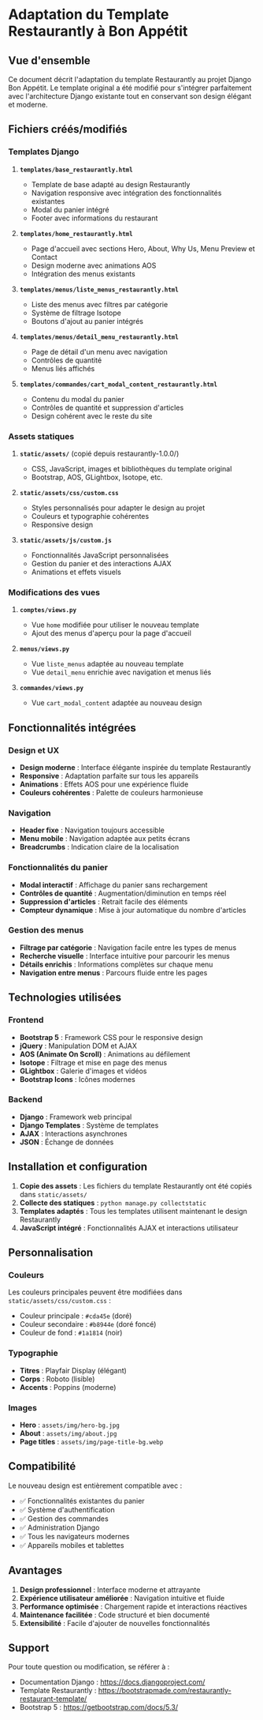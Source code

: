# Adaptation du Template Restaurantly à Bon Appétit

## Vue d'ensemble

Ce document décrit l'adaptation du template Restaurantly au projet Django Bon Appétit. Le template original a été modifié pour s'intégrer parfaitement avec l'architecture Django existante tout en conservant son design élégant et moderne.

## Fichiers créés/modifiés

### Templates Django

1. **`templates/base_restaurantly.html`**
   - Template de base adapté au design Restaurantly
   - Navigation responsive avec intégration des fonctionnalités existantes
   - Modal du panier intégré
   - Footer avec informations du restaurant

2. **`templates/home_restaurantly.html`**
   - Page d'accueil avec sections Hero, About, Why Us, Menu Preview et Contact
   - Design moderne avec animations AOS
   - Intégration des menus existants

3. **`templates/menus/liste_menus_restaurantly.html`**
   - Liste des menus avec filtres par catégorie
   - Système de filtrage Isotope
   - Boutons d'ajout au panier intégrés

4. **`templates/menus/detail_menu_restaurantly.html`**
   - Page de détail d'un menu avec navigation
   - Contrôles de quantité
   - Menus liés affichés

5. **`templates/commandes/cart_modal_content_restaurantly.html`**
   - Contenu du modal du panier
   - Contrôles de quantité et suppression d'articles
   - Design cohérent avec le reste du site

### Assets statiques

1. **`static/assets/`** (copié depuis restaurantly-1.0.0/)
   - CSS, JavaScript, images et bibliothèques du template original
   - Bootstrap, AOS, GLightbox, Isotope, etc.

2. **`static/assets/css/custom.css`**
   - Styles personnalisés pour adapter le design au projet
   - Couleurs et typographie cohérentes
   - Responsive design

3. **`static/assets/js/custom.js`**
   - Fonctionnalités JavaScript personnalisées
   - Gestion du panier et des interactions AJAX
   - Animations et effets visuels

### Modifications des vues

1. **`comptes/views.py`**
   - Vue `home` modifiée pour utiliser le nouveau template
   - Ajout des menus d'aperçu pour la page d'accueil

2. **`menus/views.py`**
   - Vue `liste_menus` adaptée au nouveau template
   - Vue `detail_menu` enrichie avec navigation et menus liés

3. **`commandes/views.py`**
   - Vue `cart_modal_content` adaptée au nouveau design

## Fonctionnalités intégrées

### Design et UX
- **Design moderne** : Interface élégante inspirée du template Restaurantly
- **Responsive** : Adaptation parfaite sur tous les appareils
- **Animations** : Effets AOS pour une expérience fluide
- **Couleurs cohérentes** : Palette de couleurs harmonieuse

### Navigation
- **Header fixe** : Navigation toujours accessible
- **Menu mobile** : Navigation adaptée aux petits écrans
- **Breadcrumbs** : Indication claire de la localisation

### Fonctionnalités du panier
- **Modal interactif** : Affichage du panier sans rechargement
- **Contrôles de quantité** : Augmentation/diminution en temps réel
- **Suppression d'articles** : Retrait facile des éléments
- **Compteur dynamique** : Mise à jour automatique du nombre d'articles

### Gestion des menus
- **Filtrage par catégorie** : Navigation facile entre les types de menus
- **Recherche visuelle** : Interface intuitive pour parcourir les menus
- **Détails enrichis** : Informations complètes sur chaque menu
- **Navigation entre menus** : Parcours fluide entre les pages

## Technologies utilisées

### Frontend
- **Bootstrap 5** : Framework CSS pour le responsive design
- **jQuery** : Manipulation DOM et AJAX
- **AOS (Animate On Scroll)** : Animations au défilement
- **Isotope** : Filtrage et mise en page des menus
- **GLightbox** : Galerie d'images et vidéos
- **Bootstrap Icons** : Icônes modernes

### Backend
- **Django** : Framework web principal
- **Django Templates** : Système de templates
- **AJAX** : Interactions asynchrones
- **JSON** : Échange de données

## Installation et configuration

1. **Copie des assets** : Les fichiers du template Restaurantly ont été copiés dans `static/assets/`
2. **Collecte des statiques** : `python manage.py collectstatic`
3. **Templates adaptés** : Tous les templates utilisent maintenant le design Restaurantly
4. **JavaScript intégré** : Fonctionnalités AJAX et interactions utilisateur

## Personnalisation

### Couleurs
Les couleurs principales peuvent être modifiées dans `static/assets/css/custom.css` :
- Couleur principale : `#cda45e` (doré)
- Couleur secondaire : `#b8944e` (doré foncé)
- Couleur de fond : `#1a1814` (noir)

### Typographie
- **Titres** : Playfair Display (élégant)
- **Corps** : Roboto (lisible)
- **Accents** : Poppins (moderne)

### Images
- **Hero** : `assets/img/hero-bg.jpg`
- **About** : `assets/img/about.jpg`
- **Page titles** : `assets/img/page-title-bg.webp`

## Compatibilité

Le nouveau design est entièrement compatible avec :
- ✅ Fonctionnalités existantes du panier
- ✅ Système d'authentification
- ✅ Gestion des commandes
- ✅ Administration Django
- ✅ Tous les navigateurs modernes
- ✅ Appareils mobiles et tablettes

## Avantages

1. **Design professionnel** : Interface moderne et attrayante
2. **Expérience utilisateur améliorée** : Navigation intuitive et fluide
3. **Performance optimisée** : Chargement rapide et interactions réactives
4. **Maintenance facilitée** : Code structuré et bien documenté
5. **Extensibilité** : Facile d'ajouter de nouvelles fonctionnalités

## Support

Pour toute question ou modification, se référer à :
- Documentation Django : https://docs.djangoproject.com/
- Template Restaurantly : https://bootstrapmade.com/restaurantly-restaurant-template/
- Bootstrap 5 : https://getbootstrap.com/docs/5.3/ 